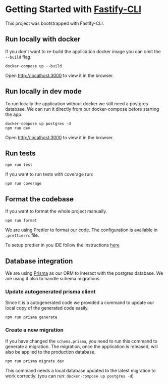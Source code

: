 # Getting Started with [Fastify-CLI](https://www.npmjs.com/package/fastify-cli)

This project was bootstrapped with Fastify-CLI.

## Run locally with docker

If you don't want to re-build the application docker image you can omit the `--build` flag.

```
docker-compose up --build
```

Open [http://localhost:3000](http://localhost:3000) to view it in the browser.

## Run locally in dev mode

To run locally the application without docker we still need a postgres database.
We can run it directly from our docker-compose before starting the app.

```
docker-compose up postgres -d
npm run dev
```

Open [http://localhost:3000](http://localhost:3000) to view it in the browser.

## Run tests

```
npm run test
```

If you want to run tests with coverage run:
```
npm run coverage
```

## Format the codebase

If you want to format the whole project manually.

```
npm run format
```

We are using Prettier to format our code.
The configuration is available in `.prettierrc` file.

To setup prettier in you IDE follow the instructions [here](https://prettier.io/docs/en/editors.html)

## Database integration

We are using [Prisma](https://www.prisma.io/docs/orm/prisma-client/setup-and-configuration/introduction) as our ORM to interact with the postgres database.
We are using it also to handle schema migrations.

### Update autogenerated prisma client

Since it is a autogenerated code we provided a command to update our local copy of the generated code easily.

```
npm run prisma generate
```

### Create a new migration

If you have changed the `schema.prisma`, you need to run this command to generate a migration.
The migration, once the application is released, will also be applied to the production database.

```
npm run prisma migrate dev
```

This command needs a local database updated to the latest migration to work correctly.
(you can run: `docker-compose up postgres -d`)
